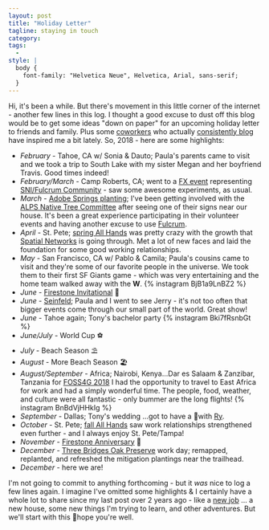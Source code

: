 ```yaml
---
layout: post
title: "Holiday Letter"
tagline: staying in touch
category:
tags:
  -
style: |
  body {
    font-family: "Helvetica Neue", Helvetica, Arial, sans-serif;
  }
---
```


Hi, it's been a while. But there's movement in this little corner of the internet - another few lines in this log. I thought a good excuse to dust off this blog would be to get some ideas "down on paper" for an upcoming holiday letter to friends and family. Plus some [coworkers](http://blog.geomusings.com/) who actually [consistently blog](https://www.colemanm.org/post/a-post-each-day/) have inspired me a bit lately. So, 2018 - here are some highlights:

* _February_ - Tahoe, CA w/ Sonia & Dauto; Paula's parents came to visit and we took a trip to South Lake with my sister Megan and her boyfriend Travis. Good times indeed!
* _February/March_ - Camp Roberts, CA; went to a [FX event](https://twitter.com/oeon/status/974035291366293504) representing [SNI/Fulcrum Community](https://twitter.com/oeon/status/969620835475513349) - saw some awesome experiments, as usual.
* _March_ - [Adobe Springs planting](https://twitter.com/oeon/status/972540203238703104); I've been getting involved with the [ALPS Native Tree Committee](http://www.supportalps.org/native-tree/) after seeing one of their signs near our house. It's been a great experience participating in their volunteer events and having another excuse to use [Fulcrum](https://www.fulcrumapp.com/).
* _April_ - St. Pete; [spring All Hands](https://www.fulcrumapp.com/blog/spring-2018-all-hands/) was pretty crazy with the growth that [Spatial Networks](https://spatialnetworks.com/) is going through. Met a lot of new faces and laid the foundation for some good working relationships.
* _May_ - San Francisco, CA w/ Pablo & Camila; Paula's cousins came to visit and they're some of our favorite people in the universe. We took them to their first SF Giants game - which was very entertaining and the home team walked away with the **W**.
{% instagram BjB1a9LnBZ2 %}
* _June_ - [Firestone Invitational](https://www.firestonebeer.com/brewery/invitational-beer-fest.php) 🍺
* _June_ - [Seinfeld](https://www.instagram.com/p/BkB3weVnfj1/); Paula and I went to see Jerry - it's not too often that bigger events come through our small part of the world. Great show!
* _June_ - Tahoe again; Tony's bachelor party
{% instagram Bki7fRsnbGt %}
* _June/July_ - World Cup ⚽️
* _July_ - Beach Season ⛱
* _August_ - More Beach Season 🏖
* _August/September_ - Africa; Nairobi, Kenya...Dar es Salaam & Zanzibar, Tanzania for [FOSS4G 2018](https://2018.foss4g.org/) I had the opportunity to travel to East Africa for work and had a simply wonderful time. The people, food, weather, and culture were all fantastic - only bummer are the long flights!
{% instagram BnBdVjHHkIg %}
* _September_ - Dallas; Tony's wedding ...got to have a 🌮with [Ry](https://www.fulcrumapp.com/blog/employee-spotlight-ry/).
* _October_ - St. Pete; [fall All Hands](https://www.fulcrumapp.com/blog/fall-2018-all-hands/) saw work relationships strengthened even further - and I always enjoy St. Pete/Tampa!
* _November_ - [Firestone Anniversary](https://www.firestonebeer.com/brewery/anniversary-party.php) 🍻
* _December_ - [Three Bridges Oak Preserve](https://twitter.com/oeon/status/1068975483696496640) work day; remapped, replanted, and refreshed the mitigation plantings near the trailhead.
* _December_ - here we are!

I'm not going to commit to anything forthcoming - but it _was_ nice to log a few lines again. I imagine I've omitted some highlights & I certainly have a whole lot to share since my last post over 2 years ago - like a [new job](https://twitter.com/oeon/status/702165685393174530) ... a new house, some new things I'm trying to learn, and other adventures. But we'll start with this 👋hope you're well.